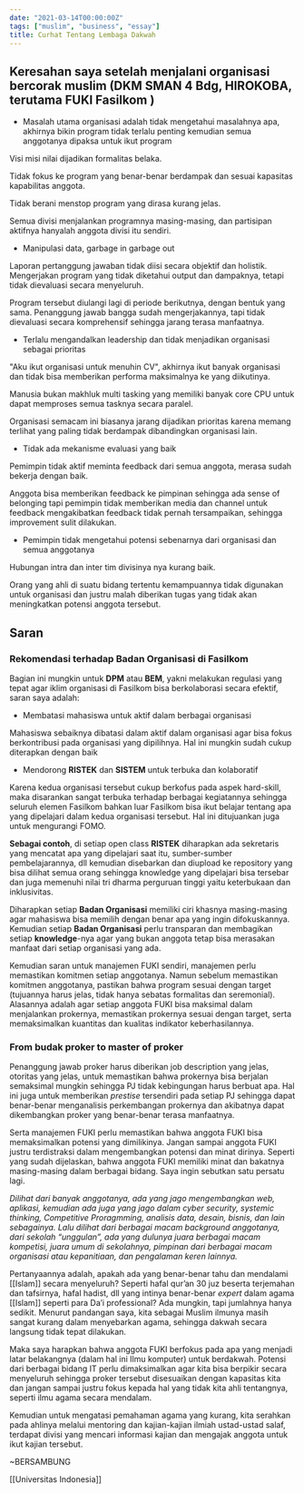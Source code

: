 ```yaml
---
date: "2021-03-14T00:00:00Z"
tags: ["muslim", "business", "essay"]
title: Curhat Tentang Lembaga Dakwah
---
```


## Keresahan saya setelah menjalani organisasi bercorak muslim (DKM SMAN 4 Bdg, HIROKOBA, terutama FUKI Fasilkom )
- Masalah utama organisasi adalah tidak mengetahui masalahnya apa, akhirnya bikin program tidak terlalu penting kemudian semua anggotanya dipaksa untuk ikut program

Visi misi nilai dijadikan formalitas belaka.

Tidak fokus ke program yang benar-benar berdampak dan sesuai kapasitas kapabilitas anggota.

Tidak berani menstop program yang dirasa kurang jelas.

Semua divisi menjalankan programnya masing-masing, dan partisipan aktifnya hanyalah anggota divisi itu sendiri.

- Manipulasi data, garbage in garbage out

Laporan pertanggung jawaban tidak diisi secara objektif dan holistik. Mengerjakan program yang tidak diketahui output dan dampaknya, tetapi tidak dievaluasi secara menyeluruh.

Program tersebut diulangi lagi di periode berikutnya, dengan bentuk yang sama. Penanggung jawab bangga sudah mengerjakannya, tapi tidak dievaluasi secara komprehensif sehingga jarang terasa manfaatnya.

- Terlalu mengandalkan leadership dan tidak menjadikan organisasi sebagai prioritas
  
"Aku ikut organisasi untuk menuhin CV", akhirnya ikut banyak organisasi dan tidak bisa memberikan performa maksimalnya ke yang diikutinya.

Manusia bukan makhluk multi tasking yang memiliki banyak core CPU untuk dapat memproses semua tasknya secara paralel.

Organisasi semacam ini biasanya jarang dijadikan prioritas karena memang terlihat yang paling tidak berdampak dibandingkan organisasi lain.

- Tidak ada mekanisme evaluasi yang baik

Pemimpin tidak aktif meminta feedback dari semua anggota, merasa sudah bekerja dengan baik. 

Anggota bisa memberikan feedback ke pimpinan sehingga ada sense of belonging tapi pemimpin tidak memberikan media dan channel untuk feedback mengakibatkan feedback tidak pernah tersampaikan, sehingga improvement sulit dilakukan.

- Pemimpin tidak mengetahui potensi sebenarnya dari organisasi dan semua anggotanya

Hubungan intra dan inter tim divisinya nya kurang baik.

Orang yang ahli di suatu bidang tertentu kemampuannya tidak digunakan untuk organisasi dan justru malah diberikan tugas yang tidak akan meningkatkan potensi anggota tersebut.

## Saran

###  Rekomendasi terhadap **Badan Organisasi** di Fasilkom

Bagian ini mungkin untuk **DPM**   atau **BEM**, yakni melakukan regulasi yang tepat agar iklim organisasi di Fasilkom bisa berkolaborasi secara efektif, saran saya adalah:

- Membatasi mahasiswa untuk aktif dalam berbagai organisasi

Mahasiswa sebaiknya dibatasi dalam aktif dalam organisasi agar bisa fokus berkontribusi pada organisasi yang dipilihnya. Hal ini mungkin sudah cukup diterapkan dengan baik

- Mendorong **RISTEK**   dan **SISTEM**   untuk terbuka dan kolaboratif

Karena kedua organisasi tersebut cukup berkofus pada aspek hard-skill, maka disarankan sangat terbuka terhadap berbagai kegiatannya sehingga seluruh elemen Fasilkom bahkan luar Fasilkom bisa ikut belajar tentang apa yang dipelajari dalam kedua organisasi tersebut. Hal ini ditujuankan juga untuk mengurangi FOMO.

**Sebagai contoh**, di setiap open class **RISTEK**   diharapkan ada sekretaris yang mencatat apa yang dipelajari saat itu, sumber-sumber pembelajarannya, dll kemudian disebarkan dan diupload ke repository yang bisa dilihat semua orang sehingga knowledge yang dipelajari bisa tersebar dan juga memenuhi nilai tri dharma perguruan tinggi yaitu keterbukaan dan inklusivitas.

Diharapkan setiap **Badan Organisasi** memiliki ciri khasnya masing-masing agar mahasiswa bisa memilih dengan benar apa yang ingin difokuskannya. Kemudian setiap **Badan Organisasi** perlu transparan dan membagikan setiap **knowledge**-nya agar yang bukan anggota tetap bisa merasakan manfaat dari setiap organisasi yang ada.

Kemudian saran untuk manajemen FUKI sendiri, manajemen perlu memastikan komitmen setiap anggotanya. Namun sebelum memastikan komitmen anggotanya, pastikan bahwa program sesuai dengan target (tujuannya harus jelas, tidak hanya sebatas formalitas dan seremonial). Alasannya adalah agar setiap anggota FUKI bisa maksimal dalam menjalankan prokernya, memastikan prokernya sesuai dengan target, serta memaksimalkan kuantitas dan kualitas indikator keberhasilannya.

### From budak proker to master of proker

Penanggung jawab proker harus diberikan job description yang jelas, otoritas yang jelas, untuk memastikan bahwa prokernya bisa berjalan semaksimal mungkin sehingga PJ tidak kebingungan harus berbuat apa. Hal ini juga untuk memberikan _prestise_ tersendiri pada setiap PJ sehingga dapat benar-benar menganalisis perkembangan prokernya dan akibatnya dapat dikembangkan proker yang benar-benar terasa manfaatnya.

Serta manajemen FUKI perlu memastikan bahwa anggota FUKI bisa memaksimalkan potensi yang dimilikinya. Jangan sampai anggota FUKI justru terdistraksi dalam mengembangkan potensi dan minat dirinya. Seperti yang sudah dijelaskan, bahwa anggota FUKI memiliki minat dan bakatnya masing-masing dalam berbagai bidang. Saya ingin sebutkan satu persatu lagi.

_Dilihat dari banyak anggotanya, ada yang jago mengembangkan web, aplikasi, kemudian ada juga yang jago dalam cyber security, systemic thinking, Competitive Proragmming, analisis data, desain, bisnis, dan lain sebagainya. Lalu dilihat dari berbagai macam background anggotanya, dari sekolah “unggulan”, ada yang dulunya juara berbagai macam kompetisi, juara umum di sekolahnya, pimpinan dari berbagai macam organisasi atau kepanitiaan, dan pengalaman keren lainnya._

Pertanyaannya adalah, apakah ada yang benar-benar tahu dan mendalami [[Islam]] secara menyeluruh? Seperti hafal qur’an 30 juz beserta terjemahan dan tafsirnya, hafal hadist, dll yang intinya benar-benar _expert_ dalam agama [[Islam]] seperti para Da’i professional? Ada mungkin, tapi jumlahnya hanya sedikit. Menurut pandangan saya, kita sebagai Muslim ilmunya masih sangat kurang dalam menyebarkan agama, sehingga dakwah secara langsung tidak tepat dilakukan.

Maka saya harapkan bahwa anggota FUKI berfokus pada apa yang menjadi latar belakangnya (dalam hal ini Ilmu komputer) untuk berdakwah. Potensi dari berbagai bidang IT perlu dimaksimalkan agar kita bisa berpikir secara menyeluruh sehingga proker tersebut disesuaikan dengan kapasitas kita dan jangan sampai justru fokus kepada hal yang tidak kita ahli tentangnya, seperti ilmu agama secara mendalam.

Kemudian untuk mengatasi pemahaman agama yang kurang, kita serahkan pada ahlinya melalui mentoring dan kajian-kajian ilmiah ustad-ustad salaf, terdapat divisi yang mencari informasi kajian dan mengajak anggota untuk ikut kajian tersebut.

~BERSAMBUNG

[[Universitas Indonesia]]